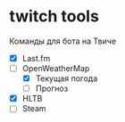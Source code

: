 # twitch tools
Команды для бота на Твиче
  
- [x] Last.fm
- [ ] OpenWeatherMap
  - [x] Текущая погода
  - [ ] Прогноз
- [x] HLTB
- [ ] Steam